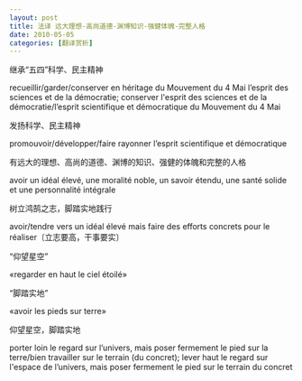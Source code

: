 ```yaml
---
layout: post
title: 法译 远大理想-高尚道德-渊博知识-强健体魄-完整人格
date: 2010-05-05
categories: [翻译赏析]  
---
```


继承“五四”科学、民主精神

recueillir/garder/conserver en héritage du Mouvement du 4 Mai l’esprit des sciences et de la démocratie; conserver l'esprit des sciences et de la démocratie/l’esprit scientifique et démocratique du Mouvement du 4 Mai

发扬科学、民主精神

promouvoir/développer/faire rayonner l’esprit scientifique et démocratique

有远大的理想、高尚的道德、渊博的知识、强健的体魄和完整的人格

avoir un idéal élevé, une moralité noble, un savoir étendu, une santé solide et une personnalité intégrale

树立鸿鹄之志，脚踏实地践行

avoir/tendre vers un idéal élevé mais faire des efforts concrets pour le réaliser〔立志要高，干事要实〕

“仰望星空”

«regarder en haut le ciel étoilé»

“脚踏实地”

«avoir les pieds sur terre»

仰望星空，脚踏实地

porter loin le regard sur l’univers, mais poser fermement le pied sur la terre/bien travailler sur le terrain (du concret); lever haut le regard sur l'espace de l’univers, mais poser fermement le pied sur le terrain du concret
